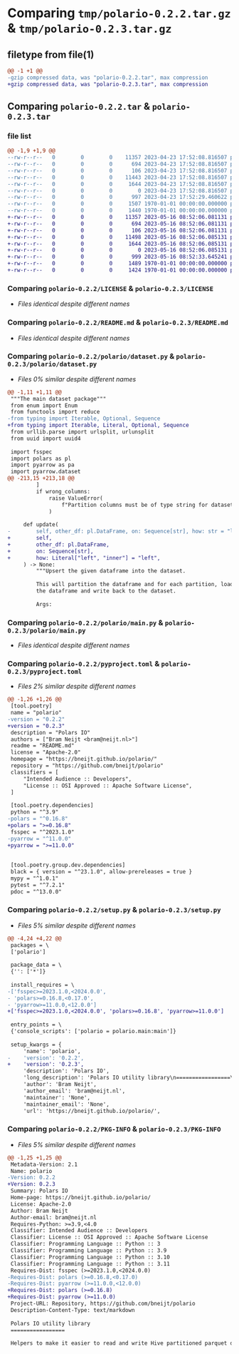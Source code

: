 # Comparing `tmp/polario-0.2.2.tar.gz` & `tmp/polario-0.2.3.tar.gz`

## filetype from file(1)

```diff
@@ -1 +1 @@
-gzip compressed data, was "polario-0.2.2.tar", max compression
+gzip compressed data, was "polario-0.2.3.tar", max compression
```

## Comparing `polario-0.2.2.tar` & `polario-0.2.3.tar`

### file list

```diff
@@ -1,9 +1,9 @@
--rw-r--r--   0        0        0    11357 2023-04-23 17:52:08.816507 polario-0.2.2/LICENSE
--rw-r--r--   0        0        0      694 2023-04-23 17:52:08.816507 polario-0.2.2/README.md
--rw-r--r--   0        0        0      106 2023-04-23 17:52:08.816507 polario-0.2.2/polario/__init__.py
--rw-r--r--   0        0        0    11443 2023-04-23 17:52:08.816507 polario-0.2.2/polario/dataset.py
--rw-r--r--   0        0        0     1644 2023-04-23 17:52:08.816507 polario-0.2.2/polario/main.py
--rw-r--r--   0        0        0        0 2023-04-23 17:52:08.816507 polario-0.2.2/polario/py.typed
--rw-r--r--   0        0        0      997 2023-04-23 17:52:29.460622 polario-0.2.2/pyproject.toml
--rw-r--r--   0        0        0     1507 1970-01-01 00:00:00.000000 polario-0.2.2/setup.py
--rw-r--r--   0        0        0     1440 1970-01-01 00:00:00.000000 polario-0.2.2/PKG-INFO
+-rw-r--r--   0        0        0    11357 2023-05-16 08:52:06.081131 polario-0.2.3/LICENSE
+-rw-r--r--   0        0        0      694 2023-05-16 08:52:06.081131 polario-0.2.3/README.md
+-rw-r--r--   0        0        0      106 2023-05-16 08:52:06.081131 polario-0.2.3/polario/__init__.py
+-rw-r--r--   0        0        0    11498 2023-05-16 08:52:06.085131 polario-0.2.3/polario/dataset.py
+-rw-r--r--   0        0        0     1644 2023-05-16 08:52:06.085131 polario-0.2.3/polario/main.py
+-rw-r--r--   0        0        0        0 2023-05-16 08:52:06.085131 polario-0.2.3/polario/py.typed
+-rw-r--r--   0        0        0      999 2023-05-16 08:52:33.645241 polario-0.2.3/pyproject.toml
+-rw-r--r--   0        0        0     1489 1970-01-01 00:00:00.000000 polario-0.2.3/setup.py
+-rw-r--r--   0        0        0     1424 1970-01-01 00:00:00.000000 polario-0.2.3/PKG-INFO
```

### Comparing `polario-0.2.2/LICENSE` & `polario-0.2.3/LICENSE`

 * *Files identical despite different names*

### Comparing `polario-0.2.2/README.md` & `polario-0.2.3/README.md`

 * *Files identical despite different names*

### Comparing `polario-0.2.2/polario/dataset.py` & `polario-0.2.3/polario/dataset.py`

 * *Files 0% similar despite different names*

```diff
@@ -1,11 +1,11 @@
 """The main dataset package"""
 from enum import Enum
 from functools import reduce
-from typing import Iterable, Optional, Sequence
+from typing import Iterable, Literal, Optional, Sequence
 from urllib.parse import urlsplit, urlunsplit
 from uuid import uuid4
 
 import fsspec
 import polars as pl
 import pyarrow as pa
 import pyarrow.dataset
@@ -213,15 +213,18 @@
         ]
         if wrong_columns:
             raise ValueError(
                 f"Partition columns must be of type string for dataset. Wrong columns are {wrong_columns}"
             )
 
     def update(
-        self, other_df: pl.DataFrame, on: Sequence[str], how: str = "left"
+        self,
+        other_df: pl.DataFrame,
+        on: Sequence[str],
+        how: Literal["left", "inner"] = "left",
     ) -> None:
         """Upsert the given dataframe into the dataset.
 
         This will partition the dataframe and for each partition, load the partition, merge
         the dataframe and write back to the dataset.
 
         Args:
```

### Comparing `polario-0.2.2/polario/main.py` & `polario-0.2.3/polario/main.py`

 * *Files identical despite different names*

### Comparing `polario-0.2.2/pyproject.toml` & `polario-0.2.3/pyproject.toml`

 * *Files 2% similar despite different names*

```diff
@@ -1,26 +1,26 @@
 [tool.poetry]
 name = "polario"
-version = "0.2.2"
+version = "0.2.3"
 description = "Polars IO"
 authors = ["Bram Neijt <bram@neijt.nl>"]
 readme = "README.md"
 license = "Apache-2.0"
 homepage = "https://bneijt.github.io/polario/"
 repository = "https://github.com/bneijt/polario"
 classifiers = [
     "Intended Audience :: Developers",
     "License :: OSI Approved :: Apache Software License",
 ]
 
 [tool.poetry.dependencies]
 python = "^3.9"
-polars = "^0.16.8"
+polars = ">=0.16.8"
 fsspec = "^2023.1.0"
-pyarrow = "^11.0.0"
+pyarrow = ">=11.0.0"
 
 
 [tool.poetry.group.dev.dependencies]
 black = { version = "^23.1.0", allow-prereleases = true }
 mypy = "^1.0.1"
 pytest = "^7.2.1"
 pdoc = "^13.0.0"
```

### Comparing `polario-0.2.2/setup.py` & `polario-0.2.3/setup.py`

 * *Files 5% similar despite different names*

```diff
@@ -4,24 +4,22 @@
 packages = \
 ['polario']
 
 package_data = \
 {'': ['*']}
 
 install_requires = \
-['fsspec>=2023.1.0,<2024.0.0',
- 'polars>=0.16.8,<0.17.0',
- 'pyarrow>=11.0.0,<12.0.0']
+['fsspec>=2023.1.0,<2024.0.0', 'polars>=0.16.8', 'pyarrow>=11.0.0']
 
 entry_points = \
 {'console_scripts': ['polario = polario.main:main']}
 
 setup_kwargs = {
     'name': 'polario',
-    'version': '0.2.2',
+    'version': '0.2.3',
     'description': 'Polars IO',
     'long_description': 'Polars IO utility library\n=================\n\nHelpers to make it easier to read and write Hive partitioned parquet dataset with Polars.\n\nIt is meant to be a library to deal with datasets easily, but also contains a commandline interface\nwhich allows you to inspect parquet files and datasets more easily.\n\nDataset\n=======\nExample of use of `polario.dataset.HiveDataset`\n```python\n\nfrom polario.dataset import HiveDataset\nimport polars as pl\ndf = pl.from_dicts(\n        [\n            {"p1": 1, "v": 1},\n            {"p1": 2, "v": 1},\n        ]\n    )\n\nds = HiveDataset("file:///tmp/", partition_columns=["p1"])\n\nds.write(df)\n\nfor partition_df in ds.read_partitions():\n    print(partition_df)\n\n```\n',
     'author': 'Bram Neijt',
     'author_email': 'bram@neijt.nl',
     'maintainer': 'None',
     'maintainer_email': 'None',
     'url': 'https://bneijt.github.io/polario/',
```

### Comparing `polario-0.2.2/PKG-INFO` & `polario-0.2.3/PKG-INFO`

 * *Files 5% similar despite different names*

```diff
@@ -1,25 +1,25 @@
 Metadata-Version: 2.1
 Name: polario
-Version: 0.2.2
+Version: 0.2.3
 Summary: Polars IO
 Home-page: https://bneijt.github.io/polario/
 License: Apache-2.0
 Author: Bram Neijt
 Author-email: bram@neijt.nl
 Requires-Python: >=3.9,<4.0
 Classifier: Intended Audience :: Developers
 Classifier: License :: OSI Approved :: Apache Software License
 Classifier: Programming Language :: Python :: 3
 Classifier: Programming Language :: Python :: 3.9
 Classifier: Programming Language :: Python :: 3.10
 Classifier: Programming Language :: Python :: 3.11
 Requires-Dist: fsspec (>=2023.1.0,<2024.0.0)
-Requires-Dist: polars (>=0.16.8,<0.17.0)
-Requires-Dist: pyarrow (>=11.0.0,<12.0.0)
+Requires-Dist: polars (>=0.16.8)
+Requires-Dist: pyarrow (>=11.0.0)
 Project-URL: Repository, https://github.com/bneijt/polario
 Description-Content-Type: text/markdown
 
 Polars IO utility library
 =================
 
 Helpers to make it easier to read and write Hive partitioned parquet dataset with Polars.
```

